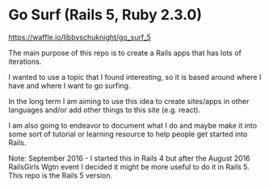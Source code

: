 # Go Surf (Rails 5, Ruby 2.3.0)

https://waffle.io/libbyschuknight/go_surf_5

The main purpose of this repo is to create a Rails apps that has lots of iterations.

I wanted to use a topic that I found interesting, so it is based around where I have and where I want to go surfing.

In the long term I am aiming to use this idea to create sites/apps in other languages and/or add other things to this site (e.g. react).

I am also going to endeavor to document what I do and maybe make it into some sort of tutorial or learning resource to help people get started into Rails.

Note: September 2016 - I started this in Rails 4 but after the August 2016 RailsGirls Wgtn event I decided it might be more useful to do it in Rails 5. This repo is the Rails 5 version. 
